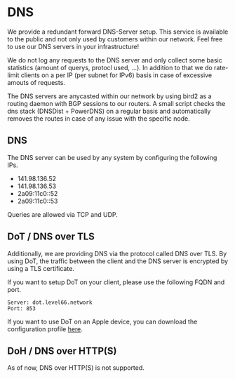 # DNS
We provide a redundant forward DNS-Server setup.
This service is available to the public and not only used by customers within our network.
Feel free to use our DNS servers in your infrastructure!

We do not log any requests to the DNS server and only collect some basic statistics (amount of querys, protocl used, ...).
In addition to that we do rate-limit clients on a per IP (per subnet for IPv6) basis in case of excessive amouts of requests.

The DNS servers are anycasted within our network by using bird2 as a routing daemon with BGP sessions to our routers.
A small script checks the dns stack (DNSDist + PowerDNS) on a regular basis and automatically removes the routes in case of any issue with the specific node.

## DNS
The DNS server can be used by any system by configuring the following IPs.

- 141.98.136.52
- 141.98.136.53
- 2a09:11c0::52
- 2a09:11c0::53

Queries are allowed via TCP and UDP.

## DoT / DNS over TLS
Additionally, we are providing DNS via the protocol called DNS over TLS.
By using DoT, the traffic between the client and the DNS server is encrypted by using a TLS certificate.

If you want to setup DoT on your client, please use the following FQDN and port.

```
Server: dot.level66.network
Port: 853
```

If you want to use DoT on an Apple device, you can download the configuration profile [here](./files/dot.level66.network.mobileconfig).

## DoH / DNS over HTTP(S)
As of now, DNS over HTTP(S) is not supported.
